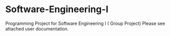 # Software-Engineering-I
Programming Project for Software Engineering I ( Group Project)
Please see attached user documentation.
